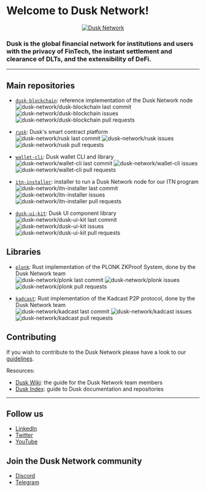 # Welcome to Dusk Network!

<!-- Dusk Banner -->
<a href="https://dusk.network/">
  <p align="center">
    <picture>
      <source srcset="https://raw.githubusercontent.com/dusk-network/.github/main/profile/dusk-banner.png">
      <img alt="Dusk Network">
    </picture>
  </p>
</a> 

<!-- POSSIBLE HEADER:
Dusk unlocks economic opportunities for all by making institutional-level financial assets directly available to users and investors 
-->

<!-- Short description -->
### Dusk is the global financial network for institutions and users with the privacy of FinTech, the instant settlement and clearance of DLTs, and the extensibility of DeFi.

---

<!-- Main repos -->
## Main repositories

* [`dusk-blockchain`](https://github.com/dusk-network/dusk-blockchain): reference implementation of the Dusk Network node\
![dusk-network/dusk-blockchain last commit](https://img.shields.io/github/last-commit/dusk-network/dusk-blockchain)
![dusk-network/dusk-blockchain issues](https://img.shields.io/github/issues-raw/dusk-network/dusk-blockchain)
![dusk-network/dusk-blockchain pull requests](https://img.shields.io/github/issues-pr-raw/dusk-network/dusk-blockchain)

* [`rusk`](https://github.com/dusk-network/rusk): Dusk's smart contract platform \
![dusk-network/rusk last commit](https://img.shields.io/github/last-commit/dusk-network/rusk)
![dusk-network/rusk issues](https://img.shields.io/github/issues-raw/dusk-network/rusk)
![dusk-network/rusk pull requests](https://img.shields.io/github/issues-pr-raw/dusk-network/rusk)

* [`wallet-cli`](https://github.com/dusk-network/wallet-cli): Dusk wallet CLI and library\
![dusk-network/wallet-cli last commit](https://img.shields.io/github/last-commit/dusk-network/wallet-cli)
![dusk-network/wallet-cli issues](https://img.shields.io/github/issues-raw/dusk-network/wallet-cli)
![dusk-network/wallet-cli pull requests](https://img.shields.io/github/issues-pr-raw/dusk-network/wallet-cli)

* [`itn-installer`](https://github.com/dusk-network/itn-installer): installer to run a Dusk Network node for our ITN program\
![dusk-network/itn-installer last commit](https://img.shields.io/github/last-commit/dusk-network/itn-installer)
![dusk-network/itn-installer issues](https://img.shields.io/github/issues-raw/dusk-network/itn-installer)
![dusk-network/itn-installer pull requests](https://img.shields.io/github/issues-pr-raw/dusk-network/itn-installer)

* [`dusk-ui-kit`](https://github.com/dusk-network/dusk-ui-kit): Dusk UI component library \
![dusk-network/dusk-ui-kit last commit](https://img.shields.io/github/last-commit/dusk-network/dusk-ui-kit)
![dusk-network/dusk-ui-kit issues](https://img.shields.io/github/issues-raw/dusk-network/dusk-ui-kit)
![dusk-network/dusk-ui-kit pull requests](https://img.shields.io/github/issues-pr-raw/dusk-network/dusk-ui-kit)

## Libraries

* [`plonk`](https://github.com/dusk-network/plonk): Rust implementation of the PLONK ZKProof System, done by the Dusk Network team \
![dusk-network/plonk last commit](https://img.shields.io/github/last-commit/dusk-network/plonk)
![dusk-network/plonk issues](https://img.shields.io/github/issues-raw/dusk-network/plonk)
![dusk-network/plonk pull requests](https://img.shields.io/github/issues-pr-raw/dusk-network/plonk)

* [`kadcast`](https://github.com/dusk-network/kadcast): Rust implementation of the Kadcast P2P protocol, done by the Dusk Network team  \
![dusk-network/kadcast last commit](https://img.shields.io/github/last-commit/dusk-network/kadcast)
![dusk-network/kadcast issues](https://img.shields.io/github/issues-raw/dusk-network/kadcast)
![dusk-network/kadcast pull requests](https://img.shields.io/github/issues-pr-raw/dusk-network/kadcast)


## Contributing
If you wish to contribute to the Dusk Network please have a look to our [guidelines](https://github.com/dusk-network/.github/blob/main/.github/CONTRIBUTING.md).

Resources:
- [Dusk Wiki](https://wiki.dusk.network/): the guide for the Dusk Network team members
- [Dusk Index](https://github.com/dusk-network/dusk-index): guide to Dusk documentation and repositories

---
## Follow us
  - [LinkedIn](https://www.linkedin.com/company/dusknetwork/)
  - [Twitter](https://twitter.com/duskfoundation)
  - [YouTube](https://www.youtube.com/c/DuskNetwork)
  <!-- - [Reddit](https://www.reddit.com/r/DuskNetwork/) Currently abandoned-->


## Join the Dusk Network community
  - [Discord](https://discord.com/invite/dusknetwork)
  - [Telegram](https://t.me/DuskNetwork)

 <!-- TODO: Differentiate public/member versions -->